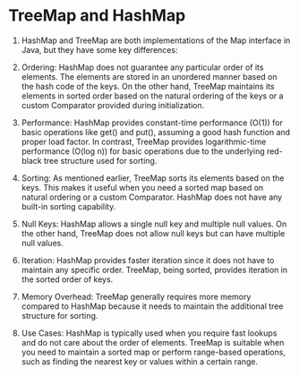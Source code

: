 

# TreeMap and HashMap

1. HashMap and TreeMap are both implementations of the Map interface in Java, but they have some key differences:

2. Ordering: HashMap does not guarantee any particular order of its elements. The elements are stored in an unordered manner based on the hash code of the keys. On the other hand, TreeMap maintains its elements in sorted order based on the natural ordering of the keys or a custom Comparator provided during initialization.

3. Performance: HashMap provides constant-time performance (O(1)) for basic operations like get() and put(), assuming a good hash function and proper load factor. In contrast, TreeMap provides logarithmic-time performance (O(log n)) for basic operations due to the underlying red-black tree structure used for sorting.

4. Sorting: As mentioned earlier, TreeMap sorts its elements based on the keys. This makes it useful when you need a sorted map based on natural ordering or a custom Comparator. HashMap does not have any built-in sorting capability.

5. Null Keys: HashMap allows a single null key and multiple null values. On the other hand, TreeMap does not allow null keys but can have multiple null values.

6. Iteration: HashMap provides faster iteration since it does not have to maintain any specific order. TreeMap, being sorted, provides iteration in the sorted order of keys.

7. Memory Overhead: TreeMap generally requires more memory compared to HashMap because it needs to maintain the additional tree structure for sorting.

8. Use Cases: HashMap is typically used when you require fast lookups and do not care about the order of elements. TreeMap is suitable when you need to maintain a sorted map or perform range-based operations, such as finding the nearest key or values within a certain range.

